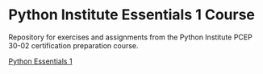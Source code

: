 # Python Institute Essentials 1 Course
Repository for exercises and assignments from the Python Institute PCEP 30-02 certification preparation course.

[Python Essentials 1](https://pythoninstitute.org/python-essentials-1)